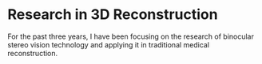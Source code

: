 # Research in 3D Reconstruction
For the past three years, I have been focusing on the research of binocular stereo vision technology and applying it in traditional medical reconstruction.
